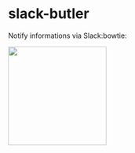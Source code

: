 # slack-butler
Notify informations via Slack:bowtie:

<img src="https://raw.githubusercontent.com/Slowhand0309/slack-butler/master/icon/icon.png" width="200" height="200" />
